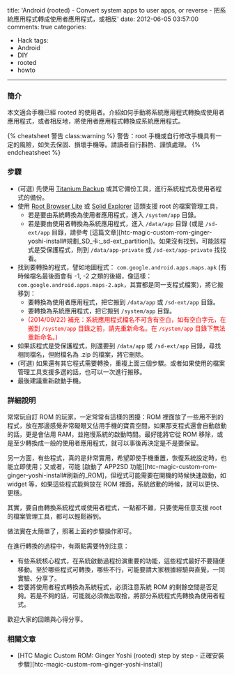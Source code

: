 title: 'Android (rooted) - Convert system apps to user apps, or reverse - 把系統應用程式轉成使用者應用程式，或相反'
date: 2012-06-05 03:57:00
comments: true
categories:
  - Hack
tags:
  - Android
  - DIY
  - rooted
  - howto
---
### 簡介

本文適合手機已經 rooted 的使用者。介紹如何手動將系統應用程式轉換成使用者應用程式，或者相反地，將使用者應用程式轉換成系統應用程式。

<!-- more -->

{% cheatsheet 警告 class:warning %}
警告：root 手機或自行修改手機具有一定的風險，如失去保固、損壞手機等。請讀者自行斟酌、謹慎處理。
{% endcheatsheet %}

### 步驟

* (可選) 先使用 [Titanium Backup][1] 或其它備份工具，進行系統程式及使用者程式的備份。
* 使用 [Root Browser Lite][2] 或 [Solid Explorer][3] 這類支援 root 的檔案管理工具，
  * 若是要由系統轉換為使用者應用程式，進入 `/system/app` 目錄。
  * 若是要由使用者轉換為系統應用程式，進入 `/data/app` 目錄 (或是 `/sd-ext/app` 目錄，請參考 [這篇文章][htc-magic-custom-rom-ginger-yoshi-install#規劃_SD_卡:_sd-ext_partition])。如果沒有找到，可能該程式是受保護程式，則到 `/data/app-private` 或 `/sd-ext/app-private` 找找看。
* 找到要轉換的程式，譬如地圖程式： `com.google.android.apps.maps.apk` (有時候檔名最後面會有 -1, -2 之類的後綴，像這樣：`com.google.android.apps.maps-2.apk`，其實都是同一支程式檔案)，將它搬移到：
  * 要轉換為使用者應用程式，把它搬到 `/data/app` 或 `/sd-ext/app` 目錄。
  * 要轉換為系統應用程式，把它搬到 `/system/app` 目錄。
  * <span style="color:red">(2014/09/22) 補充：系統應用程式檔名不可含有空白，如有空白字元，在搬到 `/system/app` 目錄之前，請先重新命名。在 `/system/app` 目錄下無法重新命名。)</span>
* 如果該程式是受保護程式，則還要到 `/data/app` 或 `/sd-ext/app` 目錄，尋找相同檔名，但附檔名為 .zip 的檔案，將它刪除。
* (可選) 如果還有其它程式需要轉換，重複上面三個步驟。或者如果使用的檔案管理工具支援多選的話，也可以一次進行搬移。
* 最後建議重新啟動手機。

### 詳細說明

常常玩自訂 ROM 的玩家，一定常常有這樣的困擾：ROM 裡面放了一些用不到的程式，放在那邊感覺非常礙眼又佔用手機的寶貴空間，如果那支程式還會自動啟動的話，更是會佔用 RAM，並拖慢系統的啟動時間。最好能將它從 ROM 移除，或是至少轉換成一般的使用者應用程式，就可以事後再決定是不是要保留。

另一方面，有些程式，真的是非常實用，希望即使手機重置，恢復系統設定時，也能立即使用；又或者，可能 [啟動了 APP2SD 功能][htc-magic-custom-rom-ginger-yoshi-install#刷新的_ROM]，但程式可能需要在開機的時候快速啟動，如 widget 等，如果這些程式能夠放在 ROM 裡面，系統啟動的時候，就可以更快、更穩。

其實，要自由轉換系統程式或使用者程式，一點都不難，只要使用任意支援 root 的檔案管理工具，都可以輕鬆辦到。

做法實在太簡單了，照著上面的步驟操作即可。

在進行轉換的過程中，有兩點需要特別注意：

* 有些系統核心程式，在系統啟動過程扮演重要的功能，這些程式最好不要隨便移動。至於哪些程式可轉換，哪些不行，可能要請大家根據經驗與直覺，一同實驗、分享了。
* 若要將使用者程式轉換為系統程式，必須注意系統 ROM 的剩餘空間是否足夠。若是不夠的話，可能就必須做出取捨，將部分系統程式先轉換為使用者程式。

歡迎大家的回饋與心得分享。

### 相關文章

* [HTC Magic Custom ROM: Ginger Yoshi (rooted) step by step - 正確安裝步驟][htc-magic-custom-rom-ginger-yoshi-install]

<!-- cross references -->

<!-- post_references htc-magic-custom-rom-ginger-yoshi-install -->
<!-- post_references htc-magic-custom-rom-ginger-yoshi-install#規劃_SD_卡:_sd-ext_partition -->
<!-- post_references htc-magic-custom-rom-ginger-yoshi-install#刷新的_ROM -->

<!-- external references -->

[1]: https://play.google.com/store/apps/details?id=com.keramidas.TitaniumBackup "Titanium Backup"
[2]: https://play.google.com/store/apps/details?id=com.jrummy.root.browserfree "Root Browser Lite"
[3]: https://play.google.com/store/apps/details?id=pl.solidexplorer2 "Solid Explorer"
